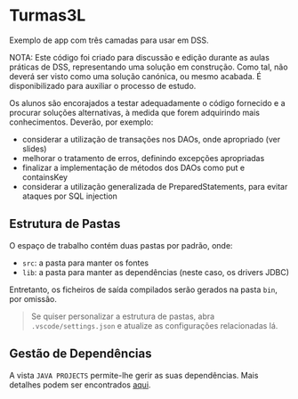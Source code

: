 # Turmas3L

Exemplo de app com três camadas para usar em DSS.

NOTA: Este código foi criado para discussão e edição durante as aulas práticas de DSS, representando uma solução em construção. Como tal, não deverá ser visto como uma solução canónica, ou mesmo acabada. É disponibilizado para auxiliar o processo de estudo. 

Os alunos são encorajados a testar adequadamente o código fornecido e a procurar soluções alternativas, à medida que forem adquirindo mais conhecimentos. Deverão, por exemplo:
- considerar a utilização de transações nos DAOs, onde apropriado (ver slides)
- melhorar o tratamento de erros, definindo excepções apropriadas
- finalizar a implementação de métodos dos DAOs como put e containsKey
- considerar a utilização generalizada de PreparedStatements, para evitar ataques por SQL injection 


## Estrutura de Pastas

O espaço de trabalho contém duas pastas por padrão, onde:
- `src`: a pasta para manter os fontes
- `lib`: a pasta para manter as dependências (neste caso, os drivers JDBC)

Entretanto, os ficheiros de saída compilados serão gerados na pasta `bin`, por omissão.

> Se quiser personalizar a estrutura de pastas, abra `.vscode/settings.json` e atualize as configurações relacionadas lá.

## Gestão de Dependências

A vista `JAVA PROJECTS` permite-lhe gerir as suas dependências. Mais detalhes podem ser encontrados [aqui](https://github.com/microsoft/vscode-java-dependency#manage-dependencies).
